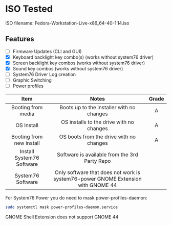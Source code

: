 # ISO Tested

ISO filename: Fedora-Workstation-Live-x86_64-40-1.14.iso

## Features

- [ ] Firmware Updates (CLI and GUI)
- [x] Keyboard backlight key combo(s) (works without system76 driver)
- [x] Screen backlight key combos (works without system76 driver)
- [x] Sound key combos (works without system76 driver)
- [ ] System76 Driver Log creation
- [ ] Graphic Switching
- [ ] Power profiles 

| Item | Notes | Grade |
|:--------:|:------------:|:----:|
| Booting from media | Boots up to the installer with no changes | A |
| OS Install | OS installs to the drive with no changes | A |
| Booting from new install | OS boots from the drive with no changes | A |
| Install System76 Software | Software is available from the 3rd Party Repo | |
| System76 Software | Only software that does not work is system76-power GNOME Extension with GNOME 44 | |

For System76 Power you do need to mask power-profiles-daemon:

```bash
sudo systemctl mask power-profiles-daemon.service
```

 GNOME Shell Extension does not support GNOME 44
